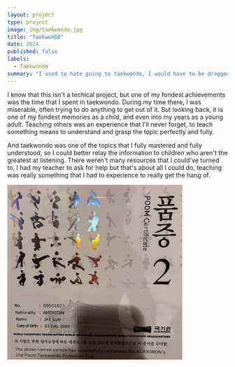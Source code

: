 ```yaml
---
layout: project
type: project
image: img/taekwondo.jpg
title: "TaekwonDO"
date: 2024
published: false
labels:
  - Taekwondo
summary: "I used to hate going to taekwondo, I would have to be dragged by my family to go, but now I do sort of miss going."
---  
```

I know that this isn't a techical project, but one of my fondest achievements was the time that I spent in taekwondo. During my time there, I was miserable, often trying to do anything to get out of it.
But looking back, it is one of my fondest memories as a child, and even into my years as a young adult. Teaching others was an experience that I'll never forget, to teach something means to understand and grasp the topic perfectly and fully.

And taekwondo was one of the topics that I fully mastered and fully understood, so I could better relay the information to children who aren't the greatest at listening. There weren't many resources that I could've turned to, I had my teacher to ask for help but that's about all I could do, teaching was really something that I had to experience to really get the hang of.

<div class="text-center p-4">
  <img width="400px" src="../img/tae.jpg" class="img-thumbnail" >
